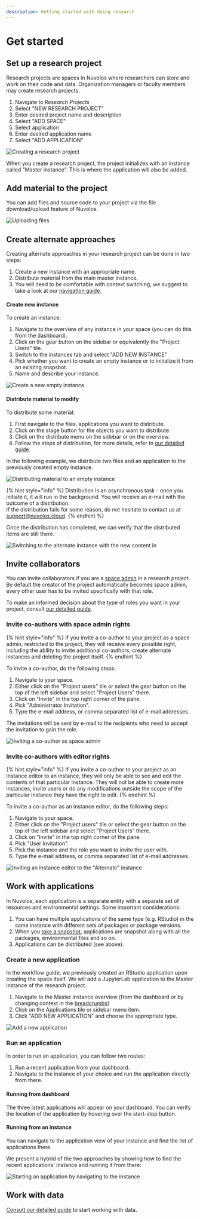 ```yaml
---
description: Getting started with doing research
---
```


# Get started

## Set up a research project

Research projects are spaces in Nuvolos where researchers can store and work on their code and data. Organization managers or faculty members may create research projects.

1. Navigate to _Research Projects_
2. Select "NEW RESEARCH PROJECT"
3. Enter desired project name and description
4. Select "ADD SPACE"
5. Select application
6. Enter desired application name
7. Select "ADD APPLICATION"

![Creating a research project](../.gitbook/assets/create_research_project_ed.gif)

When you create a research project, the project initializes with an instance called "Master instance". This is where the application will also be added.

## Add material to the project

You can add files and source code to your project via the file download/upload feature of Nuvolos.

![Uploading files](../.gitbook/assets/research_upload_file_ed.gif)

## Create alternate approaches

Creating alternate approaches in your research project can be done in two steps:

1. Create a new instance with an appropriate name.
2. Distribute material from the main master instance.
3. You will need to be comfortable with context switching, we suggest to take a look at our [navigation guide](../getting-started/navigation-in-nuvolos.md).

#### Create new instance

To create an instance:

1. Navigate to the overview of any instance in your space \(you can do this from the dashboard\).
2. Click on the gear button on the sidebar or equivalently the "Project Users" tile.
3. Switch to the instances tab and select "ADD NEW INSTANCE"
4. Pick whether you want to create an empty instance or to initialize it from an existing snapshot.
5. Name and describe your instance.

![Create a new empty instance](../.gitbook/assets/create_instance_ed.gif)

#### Distribute material to modify

To distribute some material:

1. First navigate to the files, applications you want to distribute.
2. Click on the stage button for the objects you want to distribute.
3. Click on the distribute menu on the sidebar or on the overview.
4. Follow the steps of distribution, for more details, refer to [our detailed guide](../getting-started/distribute-objects-in-nuvolos/).

In the following example, we distribute two files and an application to the previously created empty instance.

![Distributing material to an empty instance](../.gitbook/assets/research_distribute_ed.gif)

{% hint style="info" %}
Distribution is an asynchronous task - once you initiate it, it will run in the background. You will receive an e-mail with the outcome of a distribution.  
If the distribution fails for some reason, do not hesitate to contact us at [support@nuvolos.cloud](mailto:support@nuvolos.cloud).
{% endhint %}

Once the distribution has completed, we can verify that the distributed items are still there.

![Switching to the alternate instance with the new content in](../.gitbook/assets/verify_distribute_ed.gif)

## Invite collaborators

You can invite collaborators if you are a [space admin](../settings-and-administration/role-system.md#space-admin) in a research project. By default the creator of the project automatically becomes space admin, every other user has to be invited specifically with that role.

To make an informed decision about the type of roles you want in your project, consult [our detailed guide](../settings-and-administration/role-system.md).

### Invite co-authors with space admin rights

{% hint style="info" %}
If you invite a co-author to your project as a space admin, restricted to the project, they will receive every possible right, including the ability to invite additional co-authors, create alternate instances and deleting the project itself.
{% endhint %}

To invite a co-author, do the following steps:

1. Navigate to your space.
2. Either click on the "Project users" tile or select the gear button on the top of the left sidebar and select "Project Users" there.
3. Click on "Invite" in the top right corner of the pane.
4. Pick "Administrator Invitation".
5. Type the e-mail address, or comma separated list of e-mail addresses.

The invitations will be sent by e-mail to the recipients who need to accept the invitation to gain the role.

![Inviting a co-author as space admin](../.gitbook/assets/space_admin_research_invite_ed.gif)

 

### Invite co-authors with editor rights

{% hint style="info" %}
If you invite a co-author to your project as an instance editor to an instance, they will only be able to see and edit the contents of that particular instance. They will not be able to create more instances, invite users or do any modifications outside the scope of the particular instance they have the right to edit.
{% endhint %}

To invite a co-author as an instance editor, do the following steps:

1. Navigate to your space.
2. Either click on the "Project users" tile or select the gear button on the top of the left sidebar and select "Project Users" there.
3. Click on "Invite" in the top right corner of the pane.
4. Pick "User Invitation".
5. Pick the instance and the role you want to invite the user with.
6. Type the e-mail address, or comma separated list of e-mail addresses.

![Inviting an instance editor to the &quot;Alternate&quot; instance](../.gitbook/assets/instance_editor_research_invite_ed.gif)

## Work with applications

In Nuvolos, each application is a separate entity with a separate set of resources and environmental settings. Some important considerations:

1. You can have multiple applications of the same type \(e.g. RStudio\) in the same instance with different sets of packages or package versions.
2. When you [take a snapshot](../getting-started/working-with-snapshots/create-a-snapshot.md), applications are snapshot along with all the packages, environmental files and so on.
3. Applications can be distributed \(see above\).

### Create a new application

In the workflow guide, we previously created an RStudio application upon creating the space itself. We will add a JupyterLab application to the Master instance of the research project.

1. Navigate to the Master instance overview \(from the dashboard or by changing context in the [breadcrumbs](../getting-started/navigation-in-nuvolos.md#the-breadcrumb)\)
2. Click on the Applications tile or sidebar menu item.
3. Click "ADD NEW APPLICATION" and choose the appropriate type.

![Add a new application](../.gitbook/assets/create_app_research_ed.gif)

### Run an application

In order to run an application, you can follow two routes:

1. Run a recent application from your dashboard.
2. Navigate to the instance of your choice and run the application directly from there.

#### Running from dashboard

The three latest applications will appear on your dashboard. You can verify the location of the application by hovering over the start-stop button.

#### Running from an instance

You can navigate to the application view of your instance and find the list of applications there.

We present a hybrid of the two approaches by showing how to find the recent applications' instance and running it from there:

![Starting an application by navigating to the instance](../.gitbook/assets/start_app_dashboard_ed.gif)

## Work with data

[Consult our detailed guide](../data/work-with-data/) to start working with data.





